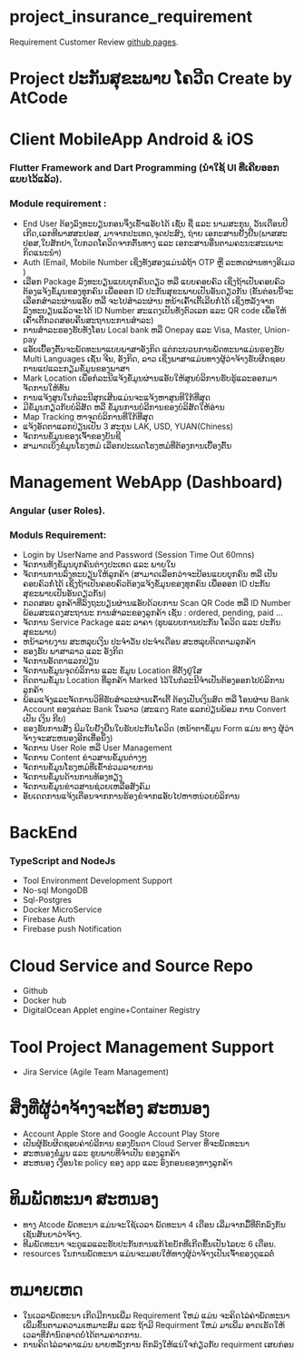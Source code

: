 # project_insurance_requirement
Requirement Customer Review
[github pages](https://github.com/kothsada/project_insurance_requirement).

# Project ປະກັນສຸຂະພາບ ໂຄວີດ Create by AtCode

# Client MobileApp Android & iOS
### Flutter Framework and Dart Programming (ນຳໃຊ້ UI ທີ່ເຄີຍອອກແບບໄວ້ແລ້ວ).
### Module requirement :
  - End User ຕ້ອງລົງທະບຽນກອນຈຶ່ງເຂົ້າແອັບໄດ້ ເຊັ່ນ ຊື່ ແລະ ນາມສະກຸນ, ວັນເດືອນປີເກີດ,ເລກທີພາສສະປອສ, ມາຈາກປະເທດ,ຈຸດປະສົງ, ຖ່າຍ ເອກະສານຢັ້ງຢືນ(ພາສສະປອສ,ໃບສັກຢາ,ໃບກວດໂຄວິດຈາກຕົ້ນທາງ ແລະ ເອກະສານອື່ນຕາມຄະນະສະເພາະ  ກິດແນະນຳ)
  - Auth (Email, Mobile Number ເຊິ່ງທັງສອງແມ່ນລໍຖ້າ OTP ຫຼື ລະຫດຜ່ານທາງອີເມວ )
  - ເລືອກ Package ລົງທະບຽນແບບບຸກຄົນດຽວ ຫລື ແບບຄອບຄົວ ເຊິ່ງຖ້າເປັນຄອບຄົວຕ້ອງແຈ້ງຂໍ້ມຸນຂອງທຸກຄົນ ເພື່ອອອກ ID ປະກັນສຸຂະພາບເປັນອັນດຽວກັນ (ຂັ້ນຕ່ອນນີ້ຈະເລືອກສຳລະຜ່ານແອັບ ຫລື ຈະໄປສຳລະຜ່ານ ຫນ້າເຄົ້າເຕີ້ເລີຍກໍ່ໄດ້ ເຊິ່ງຫລັງຈາກລົງທະບຽນແລ້ວຈະໄດ້ ID Number ສະແດງເປັນທັງຕົວເລກ ແລະ QR code ເພື່ອໃຫ້ ເຄົ້າເຕີ້ກວດສອບຄືນສະຖານະການສຳລະ)
  - ການສຳລະຮອງຮັບທັງໂອນ Local bank ຫລື Onepay ແລະ Visa, Master, Union-pay
  - ແອັບເບື້ອງຕົ້ນຈະພັດທະນາແບບພາສາອັງກິດ ແຕ່ກະບວນການພັດທະນາແມ່ນຮອງຮັບ Multi Languages ເຊັ່ນ ຈີນ, ອັງກິດ, ລາວ ເຊິ່ງພາສາແມ່ນທາງຜູ້ວ່າຈ້າງຮັບຜີດຊອບການແປແລະກຽມຂໍ້ມູນຂອງພາສາ
  - Mark Location ເພື່ອກໍລະນີແຈ້ງຂໍ້ມູນຜ່ານແອັບໃຫ້ສູນບໍລິການຮັບຮູ້ແລະອອກມາຈັດການໃຫ້ທັນ
  - ການແຈ້ງສູນໃນກໍລະນີສຸກເສີນແມ່ນຈະແຈ້ງຫາສູນທີໃກ້ທີ່ສຸດ
  - ມີຂໍ້ມູນກຽວກັບບໍລິສັດ ຫລື ຂໍ້ມູນການບໍລີການຂອງບໍລິສັດໃຫ້ອ່ານ
  - Map Tracking  ຫາຈຸດບໍລິການທີ່ໃກ້ທີ່ສຸດ
  - ແຈ້ງອັດຕາແລກປ່ຽນເປັນ 3 ສະກຸນ LAK, USD, YUAN(Chiness)
  - ຈັດການຂໍ້ມູນຂອງເຈົ້າຂອງບັນຊີ
  - ສາມາດເບິ່ງຂໍ່ມູນໂຮງຫມໍ ເລືອກປະເພດໂຮງຫມໍທີ່ຕ້ອງການເບື້ອງຕົ້ນ

# Management WebApp (Dashboard)
### Angular (user Roles).
### Moduls Requirement: 
  - Login by UserName and Password (Session Time Out 60mns)
  - ຈັດການທັງຂໍ້ມຸນບຸກຄົນຕ່າງປະເທດ ແລະ ພາຍໃນ
  - ຈັດການການລົງທະບຽນໃຫ້ລູກຄ້າ (ສາມາດເລືອກວ່າຈະປ້ອນແບບບຸກຄົນ ຫລື ເປັນຄອບຄົວກໍ່ໄດ້ ເຊິ່ງຖ້າເປັນຄອບຄົວຕ້ອງແຈ້ງຂໍ້ມຸນຂອງທຸກຄົນ ເພື່ອອອກ ID ປະກັນສຸຂະພາບເປັນອັນດຽວກັນ)
  - ກວດສອບ ລູກຄ້າທີ່ລົງຖະບຽນຜ່ານແອັບດ້ວຍການ Scan QR Code ຫລື ID Number ພ້ອມສະແດງສະຖານະ ການສຳລະຂອງລູກຄ້າ ເຊັ່ນ : ordered, pending, paid …
  - ຈັດການ Service Package ແລະ ລາຄາ (ຮູບແບບການປະກັນ ໂຄວິດ ແລະ ປະກັນສຸຂະພາບ)
  - ຫນ້າລາຍງານ ສະຫລຸບເງິນ ປະຈຳວັນ ປະຈຳເດືອນ ສະຫລຸບຕິດຕາມລູກຄ້າ
  - ຮອງຮັບ ພາສາລາວ ແລະ ອັງກິດ
  - ຈັດການອັດຕາແລກປ່ຽນ
  - ຈັດການຂໍ້ມູນຈຸດບໍລິການ ແລະ ຂໍ້ມູນ Location ທີ່ຕັ້ງຢູ່ໃສ
  - ຕິດຕາມຂໍ້ມູນ Location ທີ່ລູກຄ້າ Marked ໄວ້ໃນກໍລະນີຈຳເປັນຕ້ອງອອກໄປບໍລິການລູກຄ້າ
  - ພ້ອມແຈ້ງແລະຈັດການວິທີຮັບສຳລະຜ່ານເຄົ້າເຕີ້ ຕ້ອງເປັນເງິນສົດ ຫລື ໂອນຜ່ານ Bank Account ຂອງແຕ່ລະ Bank ໃນລາວ (ສະແດງ Rate ແລກປ່ຽນພ້ອມ ການ Convert ເປັນ ເງິນ ກີບ)
  - ຮອງຮັບການສັ່ງ ພີມໃບຢັ້ງຢືນໃບຮັບປະກັນໂຄວິດ (ຫນ້າຕາຂໍ້ມູນ Form ແມ່ນ  ທາງ ຜູ້ວ່າຈ້າງຈະສະຫນອງອີກເທື່ອນຶ່ງ)
  - ຈັດການ User Role ຫລື User Management
  - ຈັດການ Content ຂ່າວສານຂໍ້ມູນຕ່າງໆ
  - ຈັດການຂໍ້ມູນໂຮງຫມໍທີ່ເຂົ້າຮ່ວມລາຍການ
  - ຈັດການຂໍ້ມູນດ້ານການທ້ອງທຽງ
  - ຈັດການຂໍ້ມູນຂ່າວສານຊ່ວຍເຫລືອສັງຄົມ
  - ອັບເດດການແຈ້ງເຕືອນຈາກການຮ້ອງຂໍຈາກແອັບໄປຫາຫນ່ວຍບໍລິການ

# BackEnd
### TypeScript and NodeJs
- Tool Environment Development Support
- No-sql MongoDB
- Sql-Postgres
- Docker MicroService
- Firebase Auth
- Firebase push Notification

# Cloud Service and Source Repo
- Github
- Docker hub
- DigitalOcean Applet engine+Container Registry

# Tool Project Management Support
- Jira Service (Agile Team Management)

# ສິ່ງທີ່ຜູ້ວ່າຈ້າງຈະຕ້ອງ ສະຫນອງ
-  Account Apple Store and Google Account Play Store
- ເປັນຜູ້ຮັບຜິດຊອບຄ່າບໍລີການ ຂອງບັນດາ Cloud Server ທີ່ຈະພັດທະນາ
- ສະຫນອງຂໍ່ມູນ ແລະ ຮູບພາບທີ່ຈຳເປັນ ຂອງລູກຄ້າ
- ສະຫນອງ ເງືອນໄຂ policy ຂອງ app ແລະ ອົງກອນຂອງທາງລູກຄ້າ

# ທິມພັດທະນາ ສະຫນອງ
- ທາງ Atcode ພັດທະນາ ແມ່ນຈະໃຊ້ເວລາ ພັດທະນາ 4 ເດືອນ ເລີ່ມຈາກມື້ທີ່ຕົກລົງກັນເຊັນສັນຍາວ່າຈ້າງ.
- ທີມພັດທະນາ ຈະດູແລແລະຮັບປະກັນການແກ້ໄຂບັກທີ່ເກີດຂື້ນເປັນໄລຍະ 6 ເດືອນ.
- resources ໃນການພັດທະນາ ແມ່ນຈະມອບໃຫ້ທາງຜູ້ວ່າຈ້າງເປັນເຈົ້າຂອງດູແລຕໍ່

# ຫມາຍເຫດ
- ໃນເວລາພັດທະນາ ເກີດມີການເພີ່ມ Requirement ໃຫມ່ ແມ່ນ ຈະຄິດໄລ່ຄ່າພັດທະນາເພີ່ມຂຶ້ນຕາມຄວາມເຫມາະສົມ ແລະ ຖ້າມີ Requirment ໃຫມ່ ມາເພີ່ມ ອາດເຮັດໃຫ້ເວລາທີ່ກຳນົດອາດບໍ່ໄດ້ຕາມຄາດການ.
- ການຄິດໄລ່ລາຄາແມ່ນ ພາຍຫລັງການ ຕົກລົງໃຫ້ແນ່ໃຈກ່ຽວກັບ requirment ເສຍກ່ອນ